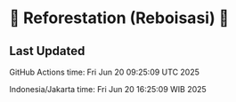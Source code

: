 
# 🌳 Reforestation (Reboisasi) 🌲

## Last Updated

GitHub Actions time: Fri Jun 20 09:25:09 UTC 2025

Indonesia/Jakarta time: Fri Jun 20 16:25:09 WIB 2025
